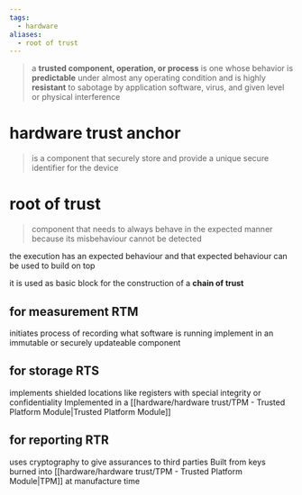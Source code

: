 ```yaml
---
tags:
  - hardware
aliases:
  - root of trust
---
```

 

> a **trusted component, operation, or process** is one whose behavior is **predictable** under almost any operating condition and is highly **resistant** to sabotage by application software, virus, and given level or physical interference

# hardware trust anchor
>is a component that securely store and provide a unique secure identifier for the device


# root of trust
 
>component that needs to always behave in the expected manner because its misbehaviour cannot be detected


the execution has an expected behaviour and that expected behaviour can be used to build on top

it is used as basic block for the construction of a **chain of trust**

## for measurement RTM
initiates process of recording what software is running 
implement in an immutable or securely updateable component 
## for storage RTS
implements shielded locations like registers with special integrity or confidentiality
Implemented in a [[hardware/hardware trust/TPM - Trusted Platform Module|Trusted Platform Module]]
## for reporting RTR
uses cryptography to give assurances to third parties
Built from keys burned into [[hardware/hardware trust/TPM - Trusted Platform Module|TPM]] at manufacture time
